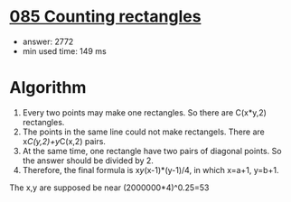[085 Counting rectangles](http://projecteuler.net/problem=85)
========================

- answer: 2772 
- min used time: 149 ms

Algorithm
=========

1. Every two points may make one rectangles. So there are C(x*y,2) rectangles.
2. The points in the same line could not make rectangels. There are x*C(y,2)+y*C(x,2) pairs.
3. At the same time, one rectangle have two pairs of diagonal points. So the answer should be divided by 2.
4. Therefore, the final formula is x*y*(x-1)*(y-1)/4, in which x=a+1, y=b+1.

The x,y are supposed be near (2000000*4)^0.25=53

